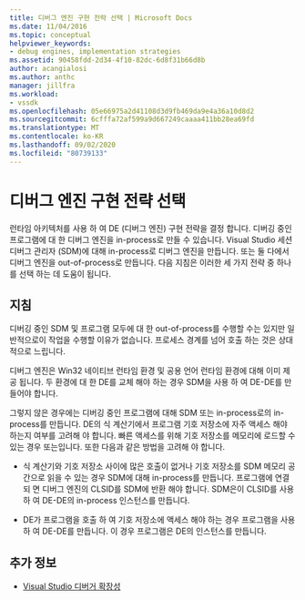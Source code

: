 ```yaml
---
title: 디버그 엔진 구현 전략 선택 | Microsoft Docs
ms.date: 11/04/2016
ms.topic: conceptual
helpviewer_keywords:
- debug engines, implementation strategies
ms.assetid: 90458fdd-2d34-4f10-82dc-6d8f31b66d8b
author: acangialosi
ms.author: anthc
manager: jillfra
ms.workload:
- vssdk
ms.openlocfilehash: 05e66975a2d41108d3d9fb469da9e4a36a10d8d2
ms.sourcegitcommit: 6cfffa72af599a9d667249caaaa411bb28ea69fd
ms.translationtype: MT
ms.contentlocale: ko-KR
ms.lasthandoff: 09/02/2020
ms.locfileid: "80739133"
---
```

# <a name="choose-a-debug-engine-implementation-strategy"></a>디버그 엔진 구현 전략 선택
런타임 아키텍처를 사용 하 여 DE (디버그 엔진) 구현 전략을 결정 합니다. 디버깅 중인 프로그램에 대 한 디버그 엔진을 in-process로 만들 수 있습니다. Visual Studio 세션 디버그 관리자 (SDM)에 대해 in-process로 디버그 엔진을 만듭니다. 또는 둘 다에서 디버그 엔진을 out-of-process로 만듭니다. 다음 지침은 이러한 세 가지 전략 중 하나를 선택 하는 데 도움이 됩니다.

## <a name="guidelines"></a>지침
 디버깅 중인 SDM 및 프로그램 모두에 대 한 out-of-process를 수행할 수는 있지만 일반적으로이 작업을 수행할 이유가 없습니다. 프로세스 경계를 넘어 호출 하는 것은 상대적으로 느립니다.

 디버그 엔진은 Win32 네이티브 런타임 환경 및 공용 언어 런타임 환경에 대해 이미 제공 됩니다. 두 환경에 대 한 DE를 교체 해야 하는 경우 SDM을 사용 하 여 DE-DE를 만들어야 합니다.

 그렇지 않은 경우에는 디버깅 중인 프로그램에 대해 SDM 또는 in-process로의 in-process를 만듭니다. DE의 식 계산기에서 프로그램 기호 저장소에 자주 액세스 해야 하는지 여부를 고려해 야 합니다. 빠른 액세스를 위해 기호 저장소를 메모리에 로드할 수 있는 경우 또는입니다. 또한 다음과 같은 방법을 고려해 야 합니다.

- 식 계산기와 기호 저장소 사이에 많은 호출이 없거나 기호 저장소를 SDM 메모리 공간으로 읽을 수 있는 경우 SDM에 대해 in-process를 만듭니다. 프로그램에 연결 되 면 디버그 엔진의 CLSID를 SDM에 반환 해야 합니다. SDM은이 CLSID를 사용 하 여 DE-DE의 in-process 인스턴스를 만듭니다.

- DE가 프로그램을 호출 하 여 기호 저장소에 액세스 해야 하는 경우 프로그램을 사용 하 여 DE-DE를 만듭니다. 이 경우 프로그램은 DE의 인스턴스를 만듭니다.

## <a name="see-also"></a>추가 정보
- [Visual Studio 디버거 확장성](../../extensibility/debugger/visual-studio-debugger-extensibility.md)
